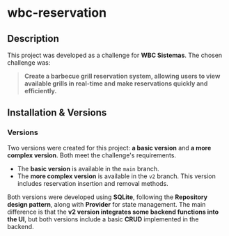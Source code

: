 # wbc-reservation

## Description

This project was developed as a challenge for **WBC Sistemas**. The chosen challenge was:

> **Create a barbecue grill reservation system, allowing users to view available grills in real-time and make reservations quickly and efficiently.**

## Installation & Versions

### Versions

Two versions were created for this project: **a basic version** and **a more complex version**. Both meet the challenge's requirements.

- The **basic version** is available in the `main` branch.  
- The **more complex version** is available in the `v2` branch. This version includes reservation insertion and removal methods.  

Both versions were developed using **SQLite**, following the **Repository design pattern**, along with **Provider** for state management. The main difference is that the **v2 version integrates some backend functions into the UI**, but both versions include a basic **CRUD** implemented in the backend.
